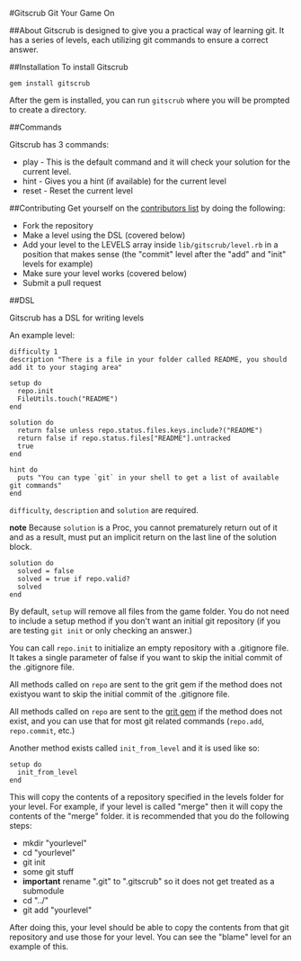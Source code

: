 #Gitscrub
Git Your Game On

##About
Gitscrub is designed to give you a practical way of learning git.  It has a series of levels, each utilizing git commands to ensure a correct answer.

##Installation
To install Gitscrub

    gem install gitscrub

After the gem is installed, you can run `gitscrub` where you will be prompted to create a directory.

##Commands

Gitscrub has 3 commands:
 * play - This is the default command and it will check your solution for the current level.
 * hint - Gives you a hint (if available) for the current level
 * reset - Reset the current level


 ##Contributing
 Get yourself on the [contributors list](https://github.com/Gazler/gitscrub/contributors) by doing the following:

  * Fork the repository
  * Make a level using the DSL (covered below)
  * Add your level to the LEVELS array inside `lib/gitscrub/level.rb` in a position that makes sense (the "commit" level after the "add" and "init" levels for example)
  * Make sure your level works (covered below)
  * Submit a pull request

##DSL

Gitscrub has a DSL for writing levels

An example level:

    difficulty 1
    description "There is a file in your folder called README, you should add it to your staging area"

    setup do
      repo.init
      FileUtils.touch("README")
    end

    solution do
      return false unless repo.status.files.keys.include?("README")
      return false if repo.status.files["README"].untracked
      true
    end

    hint do
      puts "You can type `git` in your shell to get a list of available git commands"
    end

 `difficulty`, `description` and `solution` are required.

 **note** Because `solution` is a Proc, you cannot prematurely return out of it and as a result, must put an implicit return on the last line of the solution block.


    solution do
      solved = false
      solved = true if repo.valid?
      solved
    end

 By default, `setup` will remove all files from the game folder.  You do not need to include a setup method if you don't want an initial git repository (if you are testing `git init` or only checking an answer.)
 
 You can call `repo.init` to initialize an empty repository with a .gitignore file. It takes a single parameter of false if you want to skip the initial commit of the .gitignore file.

 All methods called on `repo` are sent to the grit gem if the method does not existyou want to skip the initial commit of the .gitignore file.

 All methods called on `repo` are sent to the [grit gem](https://github.com/mojombo/grit) if the method does not exist, and you can use that for most git related commands (`repo.add`, `repo.commit`, etc.)


Another method exists called `init_from_level` and it is used like so:

    setup do
      init_from_level
    end

This will copy the contents of a repository specified in the levels folder for your level.  For example, if your level is called "merge" then it will copy the contents of the "merge" folder.  it is recommended that you do the following steps:

 * mkdir "yourlevel"
 * cd "yourlevel"
 * git init
 * some git stuff
 * **important** rename ".git" to ".gitscrub" so it does not get treated as a submodule
 * cd "../"
 * git add "yourlevel"

After doing this, your level should be able to copy the contents from that git repository and use those for your level.  You can see the "blame" level for an example of this.
